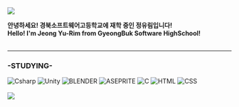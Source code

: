 <img src="https://capsule-render.vercel.app/api?type=waving&color=FF0000&height=250&section=header&text=Hello%20World!-nl-It's%20YuRim%20Jeong&fontSize=70&animation=twinkling&fontColor=FFFFFF&fontAlignY=20" />

**안녕하세요! 경북소프트웨어고등학교에 재학 중인 정유림입니다! <br/>
Hello! I'm Jeong Yu-Rim from GyeongBuk Software HighSchool!** <br/><br/>
* * *
### -STUDYING-
<img alt="Csharp" src ="https://img.shields.io/badge/Csharp-390091.svg?&style=for-the-badge&logo=Csharp&logoColor=white"/> <img alt="Unity" src ="https://img.shields.io/badge/Unity-4c4c4c.svg?&style=for-the-badge&logo=Unity&logoColor=white"/> <img alt="BLENDER" src ="https://img.shields.io/badge/BLENDER-ea7600.svg?&style=for-the-badge&logo=BLENDER&logoColor=white"/> <img alt="ASEPRITE" src ="https://img.shields.io/badge/ASEPRITE-7D929E.svg?&style=for-the-badge&logo=ASEPRITE&logoColor=white"/> <img alt="C" src ="https://img.shields.io/badge/C-00599c.svg?&style=for-the-badge&logo=C&logoColor=white"/> <img alt="HTML" src ="https://img.shields.io/badge/HTML-e44d26.svg?&style=for-the-badge&logo=HTML5&logoColor=white"/> <img alt="CSS" src ="https://img.shields.io/badge/CSS-264de4.svg?&style=for-the-badge&logo=CSS3&logoColor=white"/>
 <br/>
<br/>
<img src="https://capsule-render.vercel.app/api?type=waving&color=FF0000&height=100&section=footer" />
<!--
**wjddbfla0716/wjddbfla0716** is a ✨ _special_ ✨ repository because its `README.md` (this file) appears on your GitHub profile.

Here are some ideas to get you started:

- 🔭 I’m currently working on ...
- 🌱 I’m currently learning ...
- 👯 I’m looking to collaborate on ...
- 🤔 I’m looking for help with ...
- 💬 Ask me about ...
- 📫 How to reach me: ...
- 😄 Pronouns: ...
- ⚡ Fun fact: ...
-->
